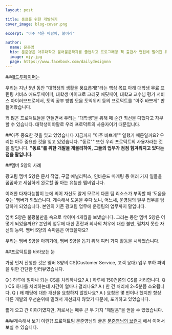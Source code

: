 ```yaml
---
layout: post

title: 동료를 위한 개발하기
cover_image: blog-cover.png

excerpt: "아주 작은 바람아, 불어라"

author:
  name: 문준영
  bio: 문준영은 아주대학교 불어불문학과를 졸업하고 프로그래밍 책 출판사 면접에 떨어진 뒤 프로그래밍이란 무엇인가가 궁금해서 스타트업 개발자가 된 지 3년이 되었다. 프론트엔드 개발, 안드로이드 개발, 아이폰 개발을 책임지다  “아무래도 개발로 TOP을 찍기는 무리” 라고 판단해 최근에는 Technical Product Manager 라는 거창한 타이틀을 달고 동분서주하고 있다. 조직 개선, 인재 양성, 문과를 위한 프로그래밍 교육 등에 관심이 많으며, 페이스북 페이지 “그날그날 디자인, 그날그날 스타트업, 그날그날 프로그래밍”을 운영중이다.
  image: mjy.jpg
  page: https://www.facebook.com/dailydesignnn
---
```


##[애드투페이퍼](http://www.add2paper.com)는

우리는 지난 5년 동안 "대학생의 생활을 풍요롭게!"라는 핵심 목표 아래 대학생 무료 프린팅 서비스 애드투페이퍼, 대학생 마이크로 크레딧 애딧페이, 대학교 교수님 평가 서비스 아이러브프로페서, 토익 공부 방법 모음 토익위키 등의 프로덕트를 “아주 바쁘게" 만들어왔습니다. 

꽤 많은 프로덕트들을 만들면서 우리는 “대학생”을 위해 매 순간 최선을 다했다고 자부할 수 있습니다. 대학생이야말로 우리 프로덕트의 사용자이기 때문입니다.

##아주 중요한 것을 잊고 있었습니다
지금까지 "아주 바쁘게"" 일했기 때문일까요? 우리는 아주 중요한 것을 잊고 있었습니다.
"동료"" 또한 우리 프로덕트의 사용자라는 것을 말입니다. **"동료"를 위한 개발을 게을리하여, 그들의 업무가 점점 힘겨워지고 있다는 점을 말입니다.**

##멤버 S양의 사례

광고팀 멤버 S양은 문서 작업, 구글 애널리틱스, 인바운드 마케팅 등 여러 가지 일들을 꼼꼼하고 세심하게 완료할 줄 아는 유능한 멤버입니다. 

이러한 다재다능함이 눈에 띄어 자신도 알게 모르게 다른 팀 리소스가 부족할 때 ‘도움을 주는’ 멤버가 되었습니다. 계속해서 도움을 주다 보니, 어느새, 운영팀의 일부 업무를  담당하게 되었습니다. 본인의 기존 광고팀 업무에 운영팀의 업무까지 말입니다.

멤버 S양은 불평불만을 속으로 삭이며 4개월을 보냈습니다. 그러는 동안 멤버 S양은 어떻게 되었을까요? 본인의 업무에 대한 혼란과 회사의 처우에 대한 불만, 펼치지 못한 자신의 능력. 멤버 S양의 속마음은 어땠을까요?

우리는 멤버 S양을 아끼기에, 멤버 S양을 돕기 위해 여러 가지 활동을 시작했습니다.

##프로덕트를 바라보는 눈

가장 먼저 진행한 것은 멤버 S양의 CS(Customer Service, 고객 응대) 업무 부하 파악을 위한 간단한 인터뷰였습니다.

Q ) 하루에 얼마나 되는 CS를 처리하나요?
A ) 하루에 150건쯤의 CS를 처리합니다.
Q ) CS 하나를 처리하는데 시간이 얼마나 걸리나요?
A ) 한 건 처리에 2~5분쯤 소요됩니다.
Q ) 왜 해당에 대한 개선을 요청하지 않았나요?
A ) 요청은 몇 번이나 했지만 항상 다른 개발의 우선순위에 밀려서 개선되지 않았기 때문에, 포기하고 있었습니다.

짧게 오고 간 이야기였지만, 
저로서는 매우 큰 두 가지 "깨달음"을 얻을 수 있었습니다.


###계속해서 보기
이런?! 
프로덕트팀 문준영님의 글은 [문준영님의 브런치](https://brunch.co.kr/@moonjoonyoung/1) 에서 이어서 보실 수 있습니다.
